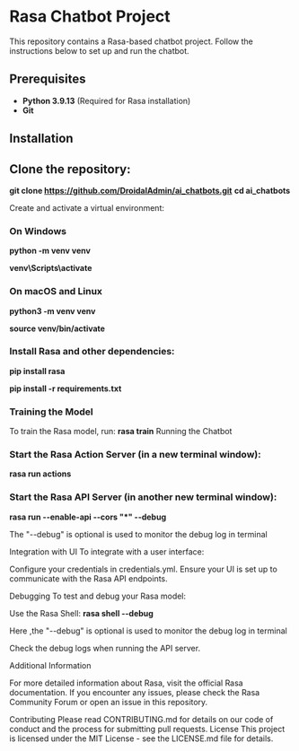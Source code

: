 # Rasa Chatbot Project

This repository contains a Rasa-based chatbot project. Follow the instructions below to set up and run the chatbot.

## Prerequisites

- **Python 3.9.13** (Required for Rasa installation)
- **Git**

## Installation

## Clone the repository:

**git clone https://github.com/DroidalAdmin/ai_chatbots.git**
**cd ai_chatbots**

Create and activate a virtual environment:
### On Windows
**python -m venv venv**

**venv\Scripts\activate**

### On macOS and Linux
**python3 -m venv venv**

**source venv/bin/activate**

### Install Rasa and other dependencies:
**pip install rasa**

**pip install -r requirements.txt**


### Training the Model
To train the Rasa model, run:
**rasa train**
Running the Chatbot

### Start the Rasa Action Server (in a new terminal window):
**rasa run actions**

### Start the Rasa API Server (in another new terminal window):
**rasa run --enable-api --cors "*" --debug**

The "--debug" is optional is used to monitor the debug log in terminal


Integration with UI
To integrate with a user interface:

Configure your credentials in credentials.yml.
Ensure your UI is set up to communicate with the Rasa API endpoints.

Debugging
To test and debug your Rasa model:

Use the Rasa Shell:
**rasa shell --debug**

Here ,the "--debug" is optional is used to  monitor the debug log in terminal

Check the debug logs when running the API server.

Additional Information

For more detailed information about Rasa, visit the official Rasa documentation.
If you encounter any issues, please check the Rasa Community Forum or open an issue in this repository.

Contributing
Please read CONTRIBUTING.md for details on our code of conduct and the process for submitting pull requests.
License
This project is licensed under the MIT License - see the LICENSE.md file for details.
